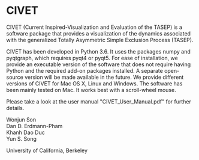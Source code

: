 # CIVET
CIVET (Current Inspired-Visualization and Evaluation of the TASEP) is a software package that provides a visualization of the dynamics associated with the generalized Totally Asymmetric Simple Exclusion Process (TASEP).

CIVET has been developed in Python 3.6. It uses the packages numpy and pyqtgraph, which requires pyqt4 or pyqt5. For ease of installation, we provide an executable version of the software that does not require having Python and the required add-on packages installed. A separate open-source version will be made available in the future. We provide different versions of CIVET for Mac OS X, Linux and Windows. The software has been mainly tested on Mac. It works best with a scroll-wheel mouse.

Please take a look at the user manual "CIVET_User_Manual.pdf" for further details.

Wonjun Son  
Dan D. Erdmann-Pham  
Khanh Dao Duc  
Yun S. Song  
  
University of California, Berkeley
